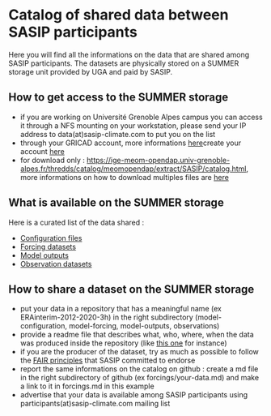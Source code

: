 # Catalog of shared data between SASIP participants

Here you will find all the informations on the data that are shared among SASIP participants.
The datasets are physically stored on a SUMMER storage unit provided by UGA and paid by SASIP.

## How to get access to the SUMMER storage

  - if you are working on Université Grenoble Alpes campus you can access it through a NFS mounting on your workstation, please send your IP address to data(at)sasip-climate.com to put you on the list
  - through your GRICAD account, more informations [here]()create your account [here](https://github.com/sasip-climate/catalog-shared-data-SASIP/blob/main/gricad.md) 
  - for download only : https://ige-meom-opendap.univ-grenoble-alpes.fr/thredds/catalog/meomopendap/extract/SASIP/catalog.html, more informations on how to download multiples files are [here](https://github.com/sasip-climate/catalog-shared-data-SASIP/blob/main/download-opendap.md)
  
## What is available on the SUMMER storage

Here is a curated list of the data shared :

  - [Configuration files](https://github.com/sasip-climate/catalog-shared-data-SASIP/blob/main/configuration.md)
  - [Forcing datasets](https://github.com/sasip-climate/catalog-shared-data-SASIP/blob/main/forcings.md)
  - [Model outputs](https://github.com/sasip-climate/catalog-shared-data-SASIP/blob/main/outputs.md)
  - [Observation datasets](https://github.com/sasip-climate/catalog-shared-data-SASIP/blob/main/observations.md)

## How to share a dataset on the SUMMER storage

  - put your data in a repository that has a meaningful name (ex ERAinterim-2012-2020-3h) in the right subdirectory (model-configuration, model-forcing, model-outputs, observations)
  - provide a readme file that describes what, who, where, when the data was produced inside the repository (like [this one](https://github.com/sasip-climate/catalog-shared-data-SASIP/blob/main/forcings/ERAinterim-2012-2020-3h.md) for instance)
  - if you are the producer of the dataset, try as much as possible to follow the [FAIR principles](https://docs.google.com/document/d/1moZo0tm6TOAgQRz365cTmpi2rT8mJePQvVMb5hlErsg/edit#heading=h.rw6dy5m1ru3m) that SASIP committed to endorse 
  - report the same informations on the catalog on github : create a md file in the right subdirectory of github (ex forcings/your-data.md) and make a link to it in forcings.md in this example
  - advertise that your data is available among SASIP participants using participants(at)sasip-climate.com mailing list



    
    

